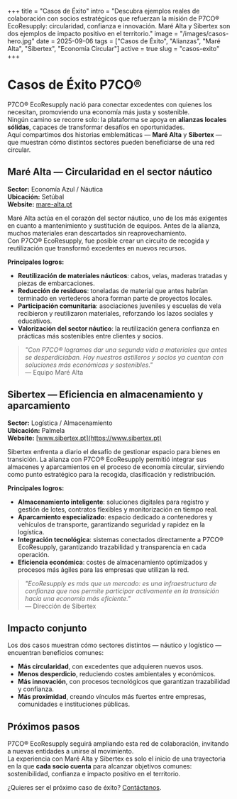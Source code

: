 +++
title = "Casos de Éxito"
intro = "Descubra ejemplos reales de colaboración con socios estratégicos que refuerzan la misión de P7CO® EcoResupply: circularidad, confianza e innovación. Maré Alta y Sibertex son dos ejemplos de impacto positivo en el territorio."
image = "/images/casos-hero.jpg"
date = 2025-09-06
tags = ["Casos de Éxito", "Alianzas", "Maré Alta", "Sibertex", "Economía Circular"]
active = true
slug = "casos-exito"
+++

# Casos de Éxito P7CO®

P7CO® EcoResupply nació para conectar excedentes con quienes los necesitan, promoviendo una economía más justa y sostenible.  
Ningún camino se recorre solo: la plataforma se apoya en **alianzas locales sólidas**, capaces de transformar desafíos en oportunidades.  
Aquí compartimos dos historias emblemáticas — **Maré Alta** y **Sibertex** — que muestran cómo distintos sectores pueden beneficiarse de una red circular.

## Maré Alta — Circularidad en el sector náutico

**Sector:** Economía Azul / Náutica  
**Ubicación:** Setúbal  
**Website:** [mare-alta.pt](https://www.mare-alta.pt)

Maré Alta actúa en el corazón del sector náutico, uno de los más exigentes en cuanto a mantenimiento y sustitución de equipos. Antes de la alianza, muchos materiales eran descartados sin reaprovechamiento.  
Con P7CO® EcoResupply, fue posible crear un circuito de recogida y reutilización que transformó excedentes en nuevos recursos.

**Principales logros:**

- **Reutilización de materiales náuticos**: cabos, velas, maderas tratadas y piezas de embarcaciones.  
- **Reducción de residuos**: toneladas de material que antes habrían terminado en vertederos ahora forman parte de proyectos locales.  
- **Participación comunitaria**: asociaciones juveniles y escuelas de vela recibieron y reutilizaron materiales, reforzando los lazos sociales y educativos.  
- **Valorización del sector náutico**: la reutilización genera confianza en prácticas más sostenibles entre clientes y socios.

> _"Con P7CO® logramos dar una segunda vida a materiales que antes se desperdiciaban. Hoy nuestros astilleros y socios ya cuentan con soluciones más económicas y sostenibles."_  
— Equipo Maré Alta

## Sibertex — Eficiencia en almacenamiento y aparcamiento

**Sector:** Logística / Almacenamiento  
**Ubicación:** Palmela  
**Website:** [www.sibertex.pt](https://www.sibertex.pt)

Sibertex enfrenta a diario el desafío de gestionar espacio para bienes en transición. La alianza con P7CO® EcoResupply permitió integrar sus almacenes y aparcamientos en el proceso de economía circular, sirviendo como punto estratégico para la recogida, clasificación y redistribución.

**Principales logros:**

- **Almacenamiento inteligente**: soluciones digitales para registro y gestión de lotes, contratos flexibles y monitorización en tiempo real.  
- **Aparcamiento especializado**: espacio dedicado a contenedores y vehículos de transporte, garantizando seguridad y rapidez en la logística.  
- **Integración tecnológica**: sistemas conectados directamente a P7CO® EcoResupply, garantizando trazabilidad y transparencia en cada operación.  
- **Eficiencia económica**: costes de almacenamiento optimizados y procesos más ágiles para las empresas que utilizan la red.

> _"EcoResupply es más que un mercado: es una infraestructura de confianza que nos permite participar activamente en la transición hacia una economía más eficiente."_  
— Dirección de Sibertex

## Impacto conjunto

Los dos casos muestran cómo sectores distintos — náutico y logístico — encuentran beneficios comunes:

- **Más circularidad**, con excedentes que adquieren nuevos usos.  
- **Menos desperdicio**, reduciendo costes ambientales y económicos.  
- **Más innovación**, con procesos tecnológicos que garantizan trazabilidad y confianza.  
- **Más proximidad**, creando vínculos más fuertes entre empresas, comunidades e instituciones públicas.

## Próximos pasos

P7CO® EcoResupply seguirá ampliando esta red de colaboración, invitando a nuevas entidades a unirse al movimiento.  
La experiencia con Maré Alta y Sibertex es solo el inicio de una trayectoria en la que **cada socio cuenta** para alcanzar objetivos comunes: sostenibilidad, confianza e impacto positivo en el territorio.

¿Quieres ser el próximo caso de éxito? [Contáctanos](/es/home/contact).
